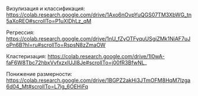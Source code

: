 Визулизация и классификация: https://colab.research.google.com/drive/1Axo6nOvpYuQGS07TM3XbWG_tn5aXoREO#scrollTo=P1uXlDhLz_qM
 
Регрессия: https://colab.research.google.com/drive/1nU_fZyOTFyquUSgiZMk1NiAF7uJoPn6B?hl=ru#scrollTo=RspsN8zZmaOW

Кластеризация: https://colab.research.google.com/drive/1I0wA-faF6W8Tbc72hbxVvfxzxIUJl8Je#scrollTo=j00fR3BfwNL_

Понижение размерности: https://colab.research.google.com/drive/1BGPZ2akHi3JTmOFM8HqM7Izga6d04_Mt#scrollTo=L7lg_6OEHiFq
